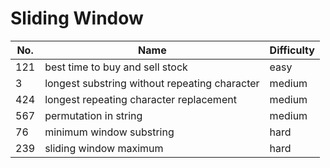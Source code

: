 # Sliding Window


| No. | Name | Difficulty |
| -------- | -------- | -------- |
| 121 | best time to buy and sell stock | easy |
| 3 | longest substring without repeating character | medium |
| 424 | longest repeating character replacement | medium |
| 567 | permutation in string | medium |
| 76 | minimum window substring | hard |
| 239 | sliding window maximum | hard |